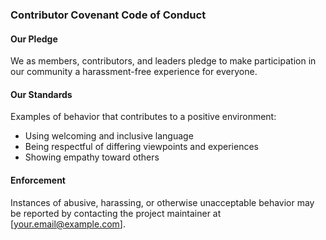 ### Contributor Covenant Code of Conduct

#### Our Pledge
We as members, contributors, and leaders pledge to make participation in our
community a harassment-free experience for everyone.

#### Our Standards
Examples of behavior that contributes to a positive environment:
- Using welcoming and inclusive language
- Being respectful of differing viewpoints and experiences
- Showing empathy toward others

#### Enforcement
Instances of abusive, harassing, or otherwise unacceptable behavior may be
reported by contacting the project maintainer at [your.email@example.com].

